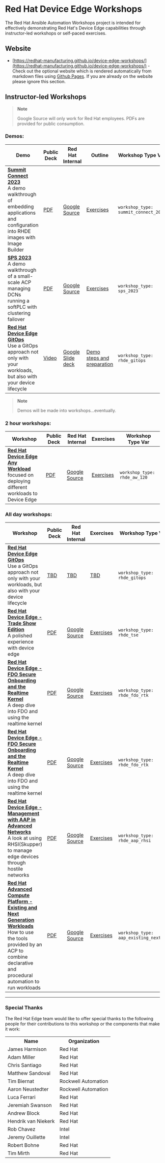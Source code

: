 # Red Hat Device Edge Workshops

The Red Hat Ansible Automation Workshops project is intended for effectively demonstrating Red Hat's Device Edge capabilities through instructor-led workshops or self-paced exercises.

## Website

- [https://redhat-manufacturing.github.io/device-edge-workshops/](https://redhat-manufacturing.github.io/device-edge-workshops/) - Check out the optional website which is rendered automatically from markdown files using [Github Pages](https://pages.github.com/).  If you are already on the website please ignore this section.

## Instructor-led Workshops

>**Note**
>
>Google Source will only work for Red Hat employees.  PDFs are provided for public consumption.

### Demos:

| Demo | Public Deck | Red Hat Internal  | Outline | Workshop Type Var |
|---|---|---|---|---|
| **[Summit Connect 2023](./exercises/summit_connect_2023)** <br> A demo walkthrough of embedding applications and configuration into RHDE images with Image Builder  | [PDF](./decks/summit_connect_2023-RHDE_deep_dive.pdf) | [Google Source](https://docs.google.com/presentation/d/1Nxa7rX1fmQiy6uTuWPxdBWe46jso9x9CYIkurDBT8mA) | [Exercises](./exercises/summit_connect_2023)  | `workshop_type: summit_connect_2023`
| **[SPS 2023](./exercises/sps_2023)** <br> A demo walkthrough of a small-scale ACP managing DCNs running a softPLC with clustering failover | [PDF](./decks/rhde_aw_120.pdf) | [Google Source](https://docs.google.com/presentation/d/1RZTqdKSXVhbguuidvNMx3fkR77lD4cM41N7S95Xb7HA) | [Exercises](./exercises/sps_2023)  | `workshop_type: sps_2023`
| **[Red Hat Device Edge GitOps](./exercises/rhde_gitops/demo)** <br> Use a GitOps approach not only with your workloads, but also with your device lifecycle  | [Video](https://youtu.be/XCtfy7AqLLY) | [Google Slide deck](https://docs.google.com/presentation/d/1DbA-beFKhfb7GO6Snm5Cmf6uVm3QiLDEmy-b9nyjsFE/edit?usp=sharing) | [Demo steps and preparation](./exercises/rhde_gitops/demo)  | `workshop_type: rhde_gitops`

>**Note**
>
>Demos will be made into workshops...eventually.

### 2 hour workshops:

| Workshop   | Public Deck | Red Hat Internal  | Exercises  | Workshop Type Var   |
|---|---|---|---|---|
| **[Red Hat Device Edge Any Workload](./exercises/rhde_aw_120)** <br> focused on deploying different workloads to Device Edge  | [PDF](./decks/rhde_aw_120.pdf) | [Google Source](https://docs.google.com/presentation/d/1RZTqdKSXVhbguuidvNMx3fkR77lD4cM41N7S95Xb7HA) | [Exercises](./exercises/rhde_aw_120)  | `workshop_type: rhde_aw_120`


### All day workshops:

| Workshop   | Public Deck | Red Hat Internal  | Exercises  | Workshop Type Var   |
|---|---|---|---|---|
| **[Red Hat Device Edge GitOps](./exercises/rhde_gitops/workshop)** <br> Use a GitOps approach not only with your workloads, but also with your device lifecycle  | [TBD](./decks/rhde_gitops.pdf) | [TBD](TBD) | [TBD](./exercises/rhde_gitops)  | `workshop_type: rhde_gitops`
| **[Red Hat Device Edge - Trade Show Edition](./exercises/rhde_tse)** <br> A polished experience with device edge  | [PDF](./decks/rhde_tse.pdf) | [Google Source](https://docs.google.com/presentation/d/1RZTqdKSXVhbguuidvNMx3fkR77lD4cM41N7S95Xb7HA) | [Exercises](./exercises/rhde_tse)  | `workshop_type: rhde_tse`
| **[Red Hat Device Edge - FDO Secure Onboarding and the Realtime Kernel](./exercises/rhde_fdo_rtk)** <br> A deep dive into FDO and using the realtime kernel  | [PDF](./decks/rhde_fdo_rtk.pdf) | [Google Source](https://docs.google.com/presentation/d/1RZTqdKSXVhbguuidvNMx3fkR77lD4cM41N7S95Xb7HA) | [Exercises](./exercises/rhde_fdo_rtk)  | `workshop_type: rhde_fdo_rtk`
| **[Red Hat Device Edge - FDO Secure Onboarding and the Realtime Kernel](./exercises/rhde_fdo_rtk)** <br> A deep dive into FDO and using the realtime kernel  | [PDF](./decks/rhde_fdo_rtk.pdf) | [Google Source](https://docs.google.com/presentation/d/1RZTqdKSXVhbguuidvNMx3fkR77lD4cM41N7S95Xb7HA) | [Exercises](./exercises/rhde_fdo_rtk)  | `workshop_type: rhde_fdo_rtk`
| **[Red Hat Device Edge - Management with AAP in Advanced Networks](./exercises/rhde_aap_rhsi)** <br> A look at using RHSI(Skupper) to manage edge devices through hostile networks | [PDF](./decks/rhde_aap_rhsi.pdf) | [Google Source](https://docs.google.com/presentation/d/10EAjn-cTzGLWQc_paPqb4AW5yvO8tTSEZy4t7aRuUbM) | [Exercises](./exercises/rhde_aap_rhsi) | `workshop_type: rhde_aap_rhsi`
| **[Red Hat Advanced Compute Platform - Existing and Next Generation Workloads](./exercises/acp_existing_nextgen)** <br> How to use the tools provided by an ACP to combine declarative and procedural automation to run workloads | [PDF](./decks/acp_existing_nextgen) | [Google Source](fixmelater) | [Exercises](./exercises/acp_existing_nextgen) | `workshop_type: aap_existing_nextgen`

---
### Special Thanks

The Red Hat Edge team would like to offer special thanks to the following people for their contributions to this workshop or the components that make it work:

<table>
  <tr>
    <th>Name</th>
    <th>Organization</th>
  </tr>
  <tr>
    <td>James Harmison</td>
    <td>Red Hat</td>
  </tr>
  <tr>
    <td>Adam Miller</td>
    <td>Red Hat</td>
  </tr>
  <tr>
    <td>Chris Santiago</td>
    <td>Red Hat</td>
  </tr>
  <tr>
    <td>Matthew Sandoval</td>
    <td>Red Hat</td>
  </tr>
  <tr>
    <td>Tim Biernat</td>
    <td>Rockwell Automation</td>
  </tr>
  <tr>
    <td>Aaron Neustedter</td>
    <td>Rockwell Automation</td>
  </tr>
  <tr>
    <td>Luca Ferrari</td>
    <td>Red Hat</td>
  </tr>
   <tr>
    <td>Jeremiah Swanson</td>
    <td>Red Hat</td>
  </tr> 
   <tr>
    <td>Andrew Block</td>
    <td>Red Hat</td>
  </tr>
   <tr>
    <td>Hendrik van Niekerk</td>
    <td>Red Hat</td>
  </tr>
   <tr>
    <td>Rob Chavez</td>
    <td>Intel</td>
  </tr>
   <tr>
    <td>Jeremy Ouillette</td>
    <td>Intel</td>
  </tr>
   <tr>
    <td>Robert Bohne</td>
    <td>Red Hat</td>
  </tr>
   <tr>
    <td>Tim Mirth</td>
    <td>Red Hat</td>
  </tr>
</table>
